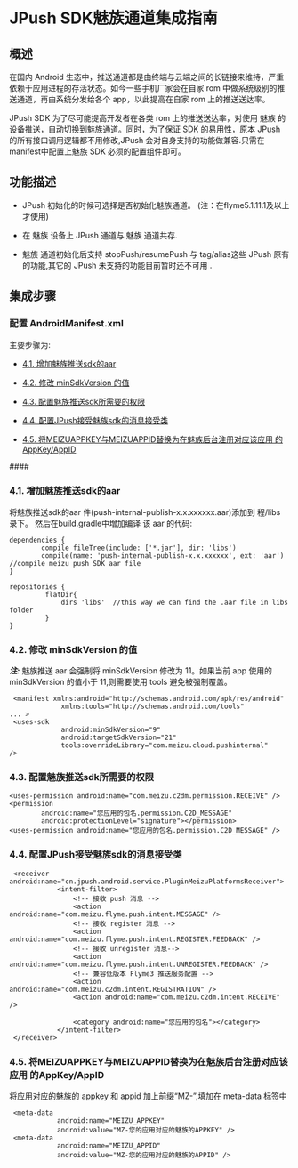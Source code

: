 # JPush SDK魅族通道集成指南


## 概述

在国内 Android 生态中，推送通道都是由终端与云端之间的长链接来维持，严重依赖于应用进程的存活状态。如今一些手机厂家会在自家 rom 中做系统级别的推送通道，再由系统分发给各个 app，以此提高在自家 rom 上的推送送达率。

JPush SDK 为了尽可能提高开发者在各类 rom 上的推送送达率，对使用 魅族 的设备推送，自动切换到魅族通道。同时，为了保证 SDK 的易用性，原本 JPush 的所有接口调用逻辑都不用修改,JPush 会对自身支持的功能做兼容.只需在manifest中配置上魅族 SDK 必须的配置组件即可。

## 功能描述

+ JPush 初始化的时候可选择是否初始化魅族通道。 (注：在flyme5.1.11.1及以上才使用)

+ 在 魅族 设备上 JPush 通道与 魅族 通道共存.

+ 魅族 通道初始化后支持 stopPush/resumePush 与 tag/alias这些 JPush 原有的功能,其它的 JPush 未支持的功能目前暂时还不可用 .

## 集成步骤

### 配置 AndroidManifest.xml
主要步骤为:

* [4.1. 增加魅族推送sdk的aar](#4.1) 

* [4.2. 修改 minSdkVersion 的值](#4.2)

* [4.3. 配置魅族推送sdk所需要的权限](#4.3)

* [4.4. 配置JPush接受魅族sdk的消息接受类](#4.4)

* [4.5. 将MEIZUAPPKEY与MEIZUAPPID替换为在魅族后台注册对应该应用 的AppKey/AppID ](#4.5)

####<h3 id="4.1"> 4.1. 增加魅族推送sdk的aar </h3>

将魅族推送sdk的aar 件(push-internal-publish-x.x.xxxxxx.aar)添加到 程/libs 录下。 然后在build.gradle中增加编译
该 aar 的代码:

```
dependencies {
        compile fileTree(include: ['*.jar'], dir: 'libs')
        compile(name: 'push-internal-publish-x.x.xxxxxx', ext: 'aar') //compile meizu push SDK aar file
}

repositories {
         flatDir{
             dirs 'libs'  //this way we can find the .aar file in libs folder
         }
}
```
#### <h3 id="4.2"> 4.2. 修改 minSdkVersion 的值</h3>

***注:*** 魅族推送 aar 会强制将 minSdkVersion 修改为 11。如果当前 app 使用的 minSdkVersion 的值小于 11,则需要使用 tools 避免被强制覆盖。

```
 <manifest xmlns:android="http://schemas.android.com/apk/res/android"
             xmlns:tools="http://schemas.android.com/tools"
... >
 <uses-sdk
             android:minSdkVersion="9"
             android:targetSdkVersion="21"
             tools:overrideLibrary="com.meizu.cloud.pushinternal"
/>
```
#### <h3 id="4.3"> 4.3. 配置魅族推送sdk所需要的权限</h3>

```
<uses-permission android:name="com.meizu.c2dm.permission.RECEIVE" />
<permission
        android:name="您应用的包名.permission.C2D_MESSAGE"
        android:protectionLevel="signature"></permission>
<uses-permission android:name="您应用的包名.permission.C2D_MESSAGE" />
```
#### <h3 id="4.4"> 4.4. 配置JPush接受魅族sdk的消息接受类</h3>

```
 <receiver android:name="cn.jpush.android.service.PluginMeizuPlatformsReceiver">
            <intent-filter>
                <!-- 接收 push 消息 -->
                <action android:name="com.meizu.flyme.push.intent.MESSAGE" />
                <!-- 接收 register 消息 -->
                <action android:name="com.meizu.flyme.push.intent.REGISTER.FEEDBACK" />
                <!-- 接收 unregister 消息-->
                <action android:name="com.meizu.flyme.push.intent.UNREGISTER.FEEDBACK" />
                <!-- 兼容低版本 Flyme3 推送服务配置 -->
                <action android:name="com.meizu.c2dm.intent.REGISTRATION" />
                <action android:name="com.meizu.c2dm.intent.RECEIVE" />

                <category android:name="您应用的包名"></category>
            </intent-filter>
 </receiver>
```
#### <h3 id="4.5"> 4.5. 将MEIZUAPPKEY与MEIZUAPPID替换为在魅族后台注册对应该应用 的AppKey/AppID </h3>
将应用对应的魅族的 appkey 和 appid 加上前缀“MZ-”,填加在 meta-data 标签中

```
 <meta-data
            android:name="MEIZU_APPKEY"
            android:value="MZ-您的应用对应的魅族的APPKEY" />
 <meta-data
            android:name="MEIZU_APPID"
            android:value="MZ-您的应用对应的魅族的APPID" />
```
